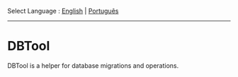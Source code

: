 Select Language : [English](README.md) | [Português](README-pt-br.md)

---

# DBTool

DBTool is a helper for database migrations and operations.
